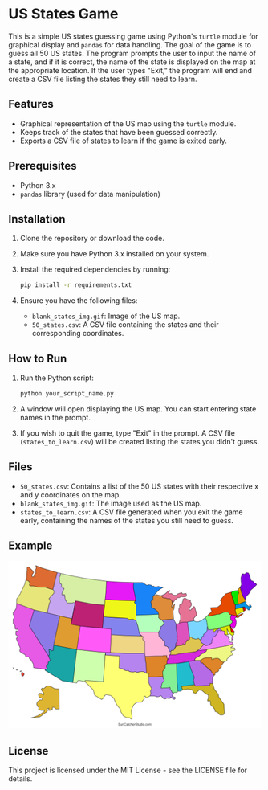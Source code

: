# US States Game

This is a simple US states guessing game using Python's `turtle` module for graphical display and `pandas` for data handling. The goal of the game is to guess all 50 US states. The program prompts the user to input the name of a state, and if it is correct, the name of the state is displayed on the map at the appropriate location. If the user types "Exit," the program will end and create a CSV file listing the states they still need to learn.

## Features
- Graphical representation of the US map using the `turtle` module.
- Keeps track of the states that have been guessed correctly.
- Exports a CSV file of states to learn if the game is exited early.

## Prerequisites
- Python 3.x
- `pandas` library (used for data manipulation)

## Installation

1. Clone the repository or download the code.
2. Make sure you have Python 3.x installed on your system.
3. Install the required dependencies by running:

    ```bash
    pip install -r requirements.txt
    ```

4. Ensure you have the following files:
   - `blank_states_img.gif`: Image of the US map.
   - `50_states.csv`: A CSV file containing the states and their corresponding coordinates.

## How to Run

1. Run the Python script:

    ```bash
    python your_script_name.py
    ```

2. A window will open displaying the US map. You can start entering state names in the prompt.
3. If you wish to quit the game, type "Exit" in the prompt. A CSV file (`states_to_learn.csv`) will be created listing the states you didn't guess.

## Files
- `50_states.csv`: Contains a list of the 50 US states with their respective x and y coordinates on the map.
- `blank_states_img.gif`: The image used as the US map.
- `states_to_learn.csv`: A CSV file generated when you exit the game early, containing the names of the states you still need to guess.

## Example

![Game Window](usstates.png)

## License
This project is licensed under the MIT License - see the LICENSE file for details.

